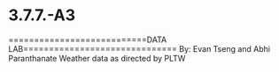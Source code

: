 # 3.7.7.-A3
===========================DATA LAB==============================
By: Evan Tseng and Abhi Paranthanate
Weather data as directed by PLTW

